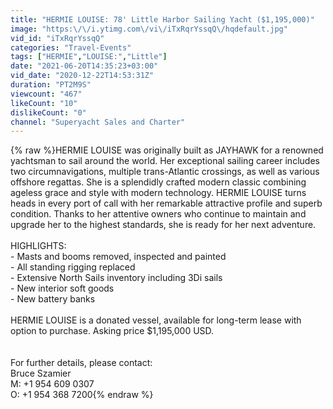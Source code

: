 ```yaml
---
title: "HERMIE LOUISE: 78' Little Harbor Sailing Yacht ($1,195,000)"
image: "https:\/\/i.ytimg.com\/vi\/iTxRqrYssqQ\/hqdefault.jpg"
vid_id: "iTxRqrYssqQ"
categories: "Travel-Events"
tags: ["HERMIE","LOUISE:","Little"]
date: "2021-06-20T14:35:23+03:00"
vid_date: "2020-12-22T14:53:31Z"
duration: "PT2M9S"
viewcount: "467"
likeCount: "10"
dislikeCount: "0"
channel: "Superyacht Sales and Charter"
---
```

{% raw %}HERMIE LOUISE was originally built as JAYHAWK for a renowned yachtsman to sail around the world. Her exceptional sailing career includes two circumnavigations, multiple trans-Atlantic crossings, as well as various offshore regattas. She is a splendidly crafted modern classic combining ageless grace and style with modern technology.  HERMIE LOUISE turns heads in every port of call with her remarkable attractive profile and superb condition. Thanks to her attentive owners who continue to maintain and upgrade her to the highest standards, she is ready for her next adventure.<br /><br />HIGHLIGHTS:<br />     - Masts and booms removed, inspected and painted<br />     - All standing rigging replaced<br />     - Extensive North Sails inventory including 3Di sails<br />     - New interior soft goods<br />     - New battery banks<br /><br />HERMIE LOUISE is a donated vessel, available for long-term lease with option to purchase. Asking price $1,195,000 USD.<br /><br /><br />For further details, please contact:<br />Bruce Szamier<br />M: +1 954 609 0307 <br />O: +1 954 368 7200{% endraw %}
